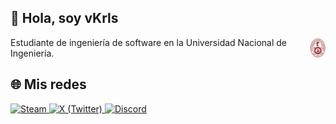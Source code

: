 ## 👻 Hola, soy **vKrls**
<span style="display: inline-flex; align-items: center;">
  Estudiante de ingeniería de software en la Universidad Nacional de Ingeniería.
  <img src="uni-logo.png" alt="UNI" width="25" style="margin-left:4px;"/>
</span>

## 🌐 Mis redes

<p align="left">
  <a href="https://steamcommunity.com/id/TU_USUARIO" target="_blank">
    <img src="https://cdn.jsdelivr.net/gh/simple-icons/simple-icons/icons/steam.svg" alt="Steam" width="40"/>
  </a>
  <a href="https://twitter.com/TU_USUARIO" target="_blank">
    <img src="https://cdn.jsdelivr.net/gh/simple-icons/simple-icons/icons/x.svg" alt="X (Twitter)" width="40"/>
  </a>
  <a href="https://discordapp.com/users/TU_ID" target="_blank">
    <img src="https://cdn.jsdelivr.net/gh/simple-icons/simple-icons/icons/discord.svg" alt="Discord" width="40"/>
  </a>
</p>

<!--
**vKrls/vKrls** is a ✨ _special_ ✨ repository because its `README.md` (this file) appears on your GitHub profile.

Here are some ideas to get you started:

- 🔭 I’m currently working on ...
- 🌱 I’m currently learning ...
- 👯 I’m looking to collaborate on ...
- 🤔 I’m looking for help with ...
- 💬 Ask me about ...
- 📫 How to reach me: ...
- 😄 Pronouns: ...
- ⚡ Fun fact: ...
-->
